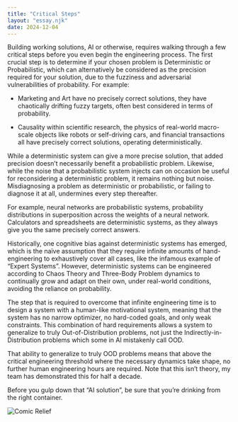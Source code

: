 ```yaml
---
title: "Critical Steps"
layout: "essay.njk"
date: 2024-12-04
---
```


Building working solutions, AI or otherwise, requires walking through a few critical steps before you even begin the engineering process. The first crucial step is to determine if your chosen problem is Deterministic or Probabilistic, which can alternatively be considered as the precision required for your solution, due to the fuzziness and adversarial vulnerabilities of probability. For example:

- Marketing and Art have no precisely correct solutions, they have chaotically drifting fuzzy targets, often best considered in terms of probability.

- Causality within scientific research, the physics of real-world macro-scale objects like robots or self-driving cars, and financial transactions all have precisely correct solutions, operating deterministically.

While a deterministic system can give a more precise solution, that added precision doesn’t necessarily benefit a probabilistic problem. Likewise, while the noise that a probabilistic system injects can on occasion be useful for reconsidering a deterministic problem, it remains nothing but noise. Misdiagnosing a problem as deterministic or probabilistic, or failing to diagnose it at all, undermines every step thereafter.

For example, neural networks are probabilistic systems, probability distributions in superposition across the weights of a neural network. Calculators and spreadsheets are deterministic systems, as they always give you the same precisely correct answers.

Historically, one cognitive bias against deterministic systems has emerged, which is the naïve assumption that they require infinite amounts of hand-engineering to exhaustively cover all cases, like the infamous example of “Expert Systems”. However, deterministic systems can be engineered according to Chaos Theory and Three-Body Problem dynamics to continually grow and adapt on their own, under real-world conditions, avoiding the reliance on probability.

The step that is required to overcome that infinite engineering time is to design a system with a human-like motivational system, meaning that the system has no narrow optimizer, no hard-coded goals, and only weak constraints. This combination of hard requirements allows a system to generalize to truly Out-of-Distribution problems, not just the Indirectly-in-Distribution problems which some in AI mistakenly call OOD.

That ability to generalize to truly OOD problems means that above the critical engineering threshold where the necessary dynamics take shape, no further human engineering hours are required. Note that this isn’t theory, my team has demonstrated this for half a decade.

Before you gulp down that “AI solution”, be sure that you’re drinking from the right container.

![Comic Relief](https://media.licdn.com/dms/image/v2/D4D22AQGIUZ3J56SLhQ/feedshare-shrink_800/feedshare-shrink_800/0/1732907582802?e=1736985600&v=beta&t=yw4hwFAmxcBxiTB4ggPedRZzNBxVZoAJH8ch2h06uCQ)